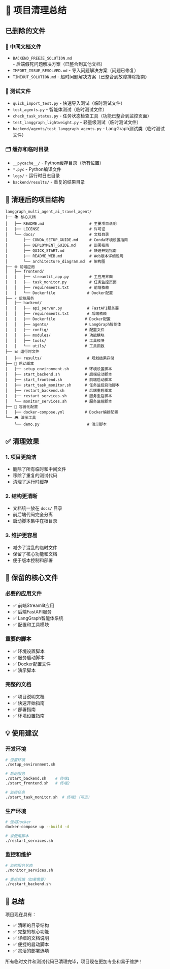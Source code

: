 # 🧹 项目清理总结

## 已删除的文件

### 📄 中间文档文件
- `BACKEND_FREEZE_SOLUTION.md` - 后端假死问题解决方案（已整合到其他文档）
- `IMPORT_ISSUE_RESOLVED.md` - 导入问题解决方案（问题已修复）
- `TIMEOUT_SOLUTION.md` - 超时问题解决方案（已整合到故障排除指南）

### 🧪 测试文件
- `quick_import_test.py` - 快速导入测试（临时测试文件）
- `test_agents.py` - 智能体测试（临时测试文件）
- `check_task_status.py` - 任务状态检查工具（功能已整合到监控页面）
- `test_langgraph_lightweight.py` - 轻量级测试（临时测试文件）
- `backend/agents/test_langgraph_agents.py` - LangGraph测试类（临时测试文件）

### 🗂️ 缓存和临时目录
- `__pycache__/` - Python缓存目录（所有位置）
- `*.pyc` - Python编译文件
- `logs/` - 运行时日志目录
- `backend/results/` - 重复的结果目录

## 📁 清理后的项目结构

```
langgraph_multi_agent_ai_travel_agent/
├── 📚 核心文档
│   ├── README.md                    # 主要项目说明
│   ├── LICENSE                      # 许可证
│   └── docs/                        # 文档目录
│       ├── CONDA_SETUP_GUIDE.md     # Conda环境设置指南
│       ├── DEPLOYMENT_GUIDE.md      # 部署指南
│       ├── QUICK_START.md           # 快速开始指南
│       ├── README_WEB.md            # Web版本详细说明
│       └── architecture_diagram.md  # 架构图
├── 🌐 前端应用
│   ├── frontend/
│   │   ├── streamlit_app.py         # 主应用界面
│   │   ├── task_monitor.py          # 任务监控页面
│   │   ├── requirements.txt         # 前端依赖
│   │   └── Dockerfile              # Docker配置
├── ⚡ 后端服务
│   ├── backend/
│   │   ├── api_server.py           # FastAPI服务器
│   │   ├── requirements.txt        # 后端依赖
│   │   ├── Dockerfile             # Docker配置
│   │   ├── agents/                # LangGraph智能体
│   │   ├── config/                # 配置文件
│   │   ├── modules/               # 功能模块
│   │   ├── tools/                 # 工具模块
│   │   └── utils/                 # 工具函数
├── 📊 运行时文件
│   ├── results/                    # 规划结果存储
├── 🚀 启动脚本
│   ├── setup_environment.sh       # 环境设置脚本
│   ├── start_backend.sh           # 后端启动脚本
│   ├── start_frontend.sh          # 前端启动脚本
│   ├── start_task_monitor.sh      # 任务监控启动脚本
│   ├── restart_backend.sh         # 后端重启脚本
│   ├── restart_services.sh        # 服务重启脚本
│   └── monitor_services.sh        # 服务监控脚本
├── 🐳 容器化配置
│   ├── docker-compose.yml         # Docker编排配置
└── 🎮 演示工具
    └── demo.py                     # 演示脚本
```

## ✅ 清理效果

### 1. 项目更简洁
- 删除了所有临时和中间文件
- 移除了重复的测试代码
- 清理了运行时缓存

### 2. 结构更清晰
- 文档统一放在 `docs/` 目录
- 前后端代码完全分离
- 启动脚本集中在根目录

### 3. 维护更容易
- 减少了混乱的临时文件
- 保留了核心功能和文档
- 便于版本控制和部署

## 🎯 保留的核心文件

### 必要的应用文件
- ✅ 前端Streamlit应用
- ✅ 后端FastAPI服务
- ✅ LangGraph智能体系统
- ✅ 配置和工具模块

### 重要的脚本
- ✅ 环境设置脚本
- ✅ 服务启动脚本
- ✅ Docker配置文件
- ✅ 演示脚本

### 完整的文档
- ✅ 项目说明文档
- ✅ 快速开始指南
- ✅ 部署指南
- ✅ 环境设置指南

## 💡 使用建议

### 开发环境
```bash
# 设置环境
./setup_environment.sh

# 启动服务
./start_backend.sh    # 终端1
./start_frontend.sh   # 终端2

# 监控任务
./start_task_monitor.sh  # 终端3（可选）
```

### 生产环境
```bash
# 使用Docker
docker-compose up --build -d

# 或使用脚本
./restart_services.sh
```

### 监控和维护
```bash
# 监控服务状态
./monitor_services.sh

# 重启后端（如果需要）
./restart_backend.sh
```

## 🎉 总结

项目现在具有：
- ✅ 清晰的目录结构
- ✅ 完整的核心功能
- ✅ 详细的文档说明
- ✅ 便捷的启动脚本
- ✅ 灵活的部署选项

所有临时文件和测试代码已清理完毕，项目现在更加专业和易于维护！
